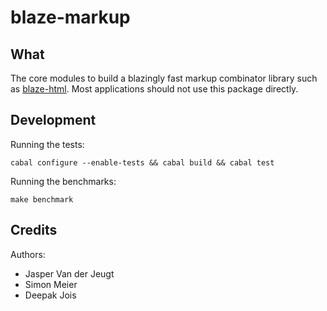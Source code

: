 blaze-markup
============

What
----

The core modules to build a blazingly fast markup combinator library such as
[blaze-html]. Most applications should not use this package directly.

[blaze-html]: http://jaspervdj.be/blaze

Development
-----------

Running the tests:

    cabal configure --enable-tests && cabal build && cabal test

Running the benchmarks:

    make benchmark

Credits
-------

Authors:

- Jasper Van der Jeugt
- Simon Meier
- Deepak Jois
